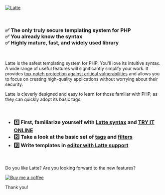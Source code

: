 [![Latte](https://github.com/nette/latte/assets/194960/76c098ff-427c-4b30-9676-97e2d8fd4a56)](https://latte.nette.org)

 <!---->

<h3>
✅ The only truly secure templating system for PHP<br>
✅ You already know the syntax<br>
✅ Highly mature, fast, and widely used library
</h3>

 <!---->

Latte is the safest templating system for PHP. You'll love its intuitive syntax. A wide range of useful features will significantly simplify your work. It provides [top-notch protection against critical vulnerabilities](https://latte.nette.org/en/safety-first) and allows you to focus on creating high-quality applications without worrying about their security.

Latte is cleverly designed and easy to learn for those familiar with PHP, as they can quickly adopt its basic tags.

 <!---->

<h3>

- 1️⃣ First, familiarize yourself with [Latte syntax](https://latte.nette.org/en/syntax) and [TRY IT ONLINE](https://fiddle.nette.org/latte/#9cc0cf6d89)
- 2️⃣ Take a look at the basic set of [tags](https://latte.nette.org/en/tags) and [filters](https://latte.nette.org/en/filters)
- 3️⃣ Write templates in [editor with Latte support](https://latte.nette.org/en/recipes#toc-editors-and-ide)

</h3>

 <!---->

Do you like Latte? Are you looking forward to the new features?

[![Buy me a coffee](https://files.nette.org/icons/donation-3.svg)](https://github.com/sponsors/dg)

Thank you!
